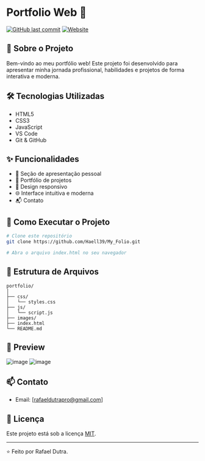 # Portfolio Web 🚀

[![GitHub last commit](https://img.shields.io/github/last-commit/Haell39/portfolio)](https://github.com/Haell39/portfolio/commits/main)
[![Website](https://img.shields.io/website?url=https://seusite.com)](https://seusite.com)

## 📌 Sobre o Projeto

Bem-vindo ao meu portfólio web! Este projeto foi desenvolvido para apresentar minha jornada profissional, habilidades e projetos de forma interativa e moderna.

## 🛠️ Tecnologias Utilizadas

- HTML5
- CSS3
- JavaScript
- VS Code
- Git & GitHub

## ✨ Funcionalidades

- 🎯 Seção de apresentação pessoal
- 💼 Portfólio de projetos
- 📱 Design responsivo
- 🌐 Interface intuitiva e moderna
- 📬 Contato

## 🚀 Como Executar o Projeto

```bash
# Clone este repositório
git clone https://github.com/Haell39/My_Folio.git

# Abra o arquivo index.html no seu navegador
```

## 📁 Estrutura de Arquivos

```
portfolio/
│
├── css/
│   └── styles.css
├── js/
│   └── script.js
├── images/
├── index.html
└── README.md
```

## 🎨 Preview

![image](https://github.com/user-attachments/assets/e8f4d611-e741-4638-9b6f-1585035821d9)
![image](https://github.com/user-attachments/assets/528887a2-fae3-41fa-bda3-6cc38454f634)


## 📫 Contato

- Email: [rafaeldutrapro@gmail.com]

## 📝 Licença

Este projeto está sob a licença [MIT](./LICENSE).

---
⭐️ Feito por Rafael Dutra.
